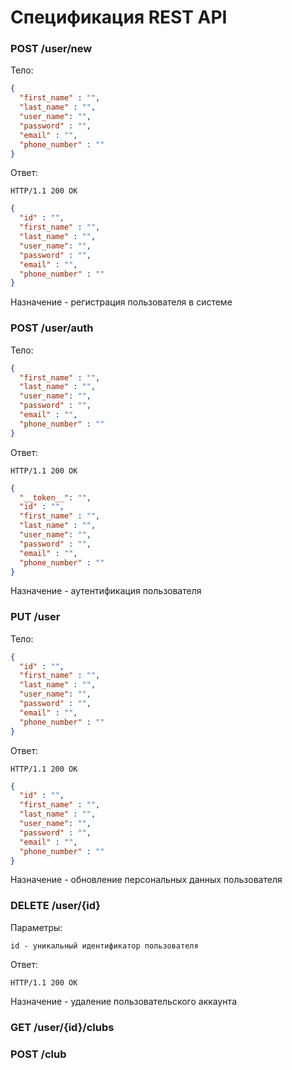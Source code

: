 # Спецификация REST API

### POST /user/new

Тело:
```json
{
  "first_name" : "",
  "last_name" : "",
  "user_name": "",
  "password" : "",
  "email" : "",
  "phone_number" : ""
}
```
Ответ:

```http
HTTP/1.1 200 OK
```

```json
{
  "id" : "",
  "first_name" : "",
  "last_name" : "",
  "user_name": "",
  "password" : "",
  "email" : "",
  "phone_number" : ""
}
```
Назначение - регистрация пользователя в системе

### POST /user/auth

Тело:
```json
{
  "first_name" : "",
  "last_name" : "",
  "user_name": "",
  "password" : "",
  "email" : "",
  "phone_number" : ""
}
```
Ответ:

```http
HTTP/1.1 200 OK
```

```json
{
  "__token__": "",
  "id" : "",
  "first_name" : "",
  "last_name" : "",
  "user_name": "",
  "password" : "",
  "email" : "",
  "phone_number" : ""
}
```
Назначение - аутентификация пользователя

### PUT /user

Тело:
```json
{
  "id" : "",
  "first_name" : "",
  "last_name" : "",
  "user_name": "",
  "password" : "",
  "email" : "",
  "phone_number" : ""
}
```

Ответ:
```http
HTTP/1.1 200 OK
```

```json
{
  "id" : "",
  "first_name" : "",
  "last_name" : "",
  "user_name": "",
  "password" : "",
  "email" : "",
  "phone_number" : ""
}
```
Назначение - обновление персональных данных пользователя

### DELETE /user/{id}

Параметры:
```http
id - уникальный идентификатор пользователя
```

Ответ: 
```http
HTTP/1.1 200 OK
```
Назначение - удаление пользовательского аккаунта

### GET /user/{id}/clubs



### POST /club
